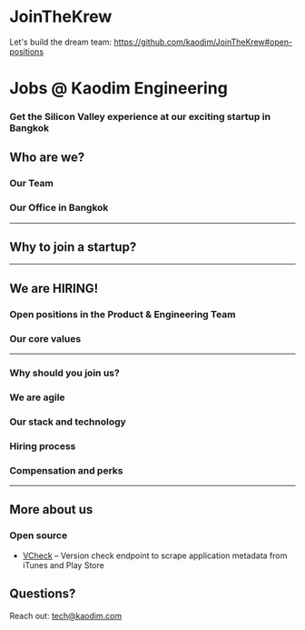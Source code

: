 # JoinTheKrew
Let's build the dream team: https://github.com/kaodim/JoinTheKrew#open-positions


# Jobs @ Kaodim Engineering

### Get the Silicon Valley experience at our exciting startup in Bangkok


## Who are we?

### Our Team

### Our Office in Bangkok 


---

## Why to join a startup?


---

## We are HIRING! 
### Open positions in the Product & Engineering Team 


### Our core values

---

### Why should you join us? 


### We are agile 

### Our stack and technology


### Hiring process


### Compensation and perks 

---

## More about us

### Open source

* [VCheck](https://github.com/kaodim/store-scrape) – Version check endpoint to scrape application metadata from iTunes and Play Store

## Questions?

Reach out: tech@kaodim.com
